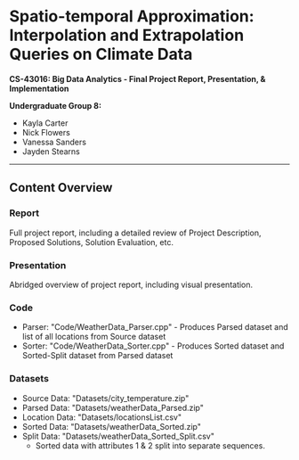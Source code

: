 # Spatio-temporal Approximation: Interpolation and Extrapolation Queries on Climate Data #
**CS-43016: Big Data Analytics - Final Project Report, Presentation, & Implementation**

**Undergraduate Group 8:**
 * Kayla Carter
 * Nick Flowers
 * Vanessa Sanders
 * Jayden Stearns

_____

## Content Overview ##

### Report ###
Full project report, including a detailed review of Project Description, Proposed Solutions, Solution Evaluation, etc.

### Presentation ###
Abridged overview of project report, including visual presentation.

### Code ###
 * Parser: "Code/WeatherData_Parser.cpp" - Produces Parsed dataset and list of all locations from Source dataset
 * Sorter: "Code/WeatherData_Sorter.cpp" - Produces Sorted dataset and Sorted-Split dataset from Parsed dataset

### Datasets ###
 * Source Data: "Datasets/city_temperature.zip"
 * Parsed Data: "Datasets/weatherData_Parsed.zip"
 * Location Data: "Datasets/locationsList.csv"
 * Sorted Data: "Datasets/weatherData_Sorted.zip"
 * Split Data: "Datasets/weatherData_Sorted_Split.csv"
    * Sorted data with attributes 1 & 2 split into separate sequences.
